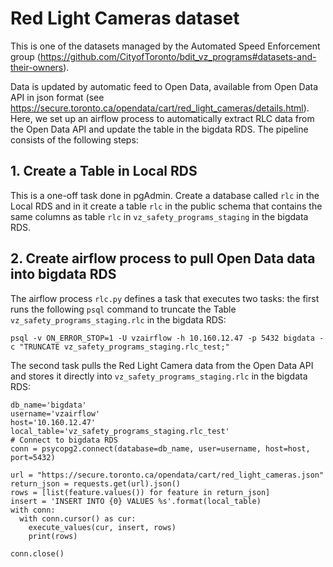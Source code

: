 ﻿# Red Light Cameras dataset

This is one of the datasets managed by the Automated Speed Enforcement group (https://github.com/CityofToronto/bdit_vz_programs#datasets-and-their-owners).  

Data is updated by automatic feed to Open Data, available from Open Data API in json format (see
https://secure.toronto.ca/opendata/cart/red_light_cameras/details.html). Here, we set up an airflow process to automatically extract RLC data from the Open Data API and update the table in the bigdata RDS. The pipeline consists of the following steps:  

## 1. Create a Table in Local RDS  
This is a one-off task done in pgAdmin. Create a database called `rlc` in the Local RDS and in it create a table `rlc` in the public schema that contains the same columns as table `rlc` in `vz_safety_programs_staging` in the bigdata RDS.  

## 2. Create airflow process to pull Open Data data into bigdata RDS  
The airflow process `rlc.py` defines a task that executes two tasks: the first runs the following `psql` command to truncate the Table `vz_safety_programs_staging.rlc` in the bigdata RDS:  

```
psql -v ON_ERROR_STOP=1 -U vzairflow -h 10.160.12.47 -p 5432 bigdata -c "TRUNCATE vz_safety_programs_staging.rlc_test;"
```
The second task pulls the Red Light Camera data from the Open Data API and stores it directly into `vz_safety_programs_staging.rlc` in the bigdata RDS:  

```
db_name='bigdata'
username='vzairflow'
host='10.160.12.47'
local_table='vz_safety_programs_staging.rlc_test'
# Connect to bigdata RDS
conn = psycopg2.connect(database=db_name, user=username, host=host, port=5432)

url = "https://secure.toronto.ca/opendata/cart/red_light_cameras.json"
return_json = requests.get(url).json()
rows = [list(feature.values()) for feature in return_json]
insert = 'INSERT INTO {0} VALUES %s'.format(local_table)
with conn:
  with conn.cursor() as cur:
    execute_values(cur, insert, rows)
    print(rows)

conn.close()
```
